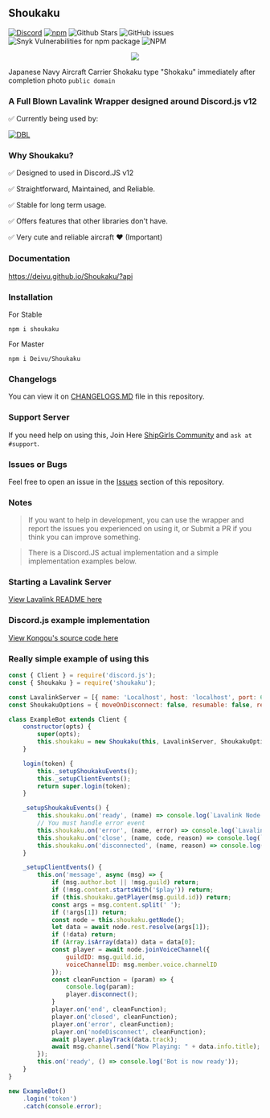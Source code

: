 ## Shoukaku
[![Discord](https://img.shields.io/discord/423116740810244097?style=flat-square)](https://discordapp.com/invite/FVqbtGu)
[![npm](https://img.shields.io/npm/v/shoukaku?style=flat-square)](https://www.npmjs.com/package/shoukaku)
![Github Stars](https://img.shields.io/github/stars/Deivu/Shoukaku?style=flat-square)
![GitHub issues](https://img.shields.io/github/issues-raw/Deivu/Shoukaku?style=flat-square)
![Snyk Vulnerabilities for npm package](https://img.shields.io/snyk/vulnerabilities/npm/shoukaku?style=flat-square) 
![NPM](https://img.shields.io/npm/l/shoukaku?style=flat-square)
<p align="center">
  <img src="https://upload.wikimedia.org/wikipedia/commons/0/00/Japanese_aircraft_carrier_shokaku_1941.jpg">
</p>

Japanese Navy Aircraft Carrier Shokaku type "Shokaku" immediately after completion photo `public domain`

### A Full Blown Lavalink Wrapper designed around Discord.js v12

✅ Currently being used by: 

[![DBL](https://discordbots.org/api/widget/424137718961012737.svg)](https://discordbots.org/bot/424137718961012737)

### Why Shoukaku?
✅ Designed to used in Discord.JS v12

✅ Straightforward, Maintained, and Reliable.

✅ Stable for long term usage.

✅ Offers features that other libraries don't have.

✅ Very cute and reliable aircraft ❤ (Important)

### Documentation
https://deivu.github.io/Shoukaku/?api

### Installation
For Stable
```
npm i shoukaku
```
For Master
```
npm i Deivu/Shoukaku
```

### Changelogs
You can view it on [CHANGELOGS.MD](https://github.com/Deivu/Shoukaku/blob/master/CHANGELOGS.MD) file in this repository.

### Support Server
If you need help on using this, Join Here [ShipGirls Community](https://discordapp.com/invite/FVqbtGu) and `ask at #support`. 

### Issues or Bugs
Feel free to open an issue in the [Issues](https://github.com/Deivu/Shoukaku/issues) section of this repository.

### Notes 
> If you want to help in development, you can use the wrapper and report the issues you experienced on using it, or Submit a PR if you think you can improve something.

> There is a Discord.JS actual implementation and a simple implementation examples below.

### Starting a Lavalink Server
[View Lavalink README here](https://github.com/Frederikam/Lavalink/blob/master/README.md)

### Discord.js example implementation
[View Kongou's source code here](https://github.com/Deivu/Kongou)

### Really simple example of using this
```js
const { Client } = require('discord.js');
const { Shoukaku } = require('shoukaku');

const LavalinkServer = [{ name: 'Localhost', host: 'localhost', port: 6969, auth: 'big_weeb' }];
const ShoukakuOptions = { moveOnDisconnect: false, resumable: false, resumableTimeout: 30, reconnectTries: 2, restTimeout: 10000 };

class ExampleBot extends Client {
    constructor(opts) {
        super(opts);
        this.shoukaku = new Shoukaku(this, LavalinkServer, ShoukakuOptions);
    }

    login(token) {
        this._setupShoukakuEvents();
        this._setupClientEvents();
        return super.login(token);
    }

    _setupShoukakuEvents() {
        this.shoukaku.on('ready', (name) => console.log(`Lavalink Node: ${name} is now connected`));
        // You must handle error event
        this.shoukaku.on('error', (name, error) => console.log(`Lavalink Node: ${name} emitted an error.`, error));
        this.shoukaku.on('close', (name, code, reason) => console.log(`Lavalink Node: ${name} closed with code ${code}. Reason: ${reason || 'No reason'}`));
        this.shoukaku.on('disconnected', (name, reason) => console.log(`Lavalink Node: ${name} disconnected. Reason: ${reason || 'No reason'}`));
    }

    _setupClientEvents() {
        this.on('message', async (msg) => {
            if (msg.author.bot || !msg.guild) return;
            if (!msg.content.startsWith('$play')) return;
            if (this.shoukaku.getPlayer(msg.guild.id)) return;
            const args = msg.content.split(' ');
            if (!args[1]) return;
            const node = this.shoukaku.getNode();
            let data = await node.rest.resolve(args[1]);
            if (!data) return;
            if (Array.isArray(data)) data = data[0];
            const player = await node.joinVoiceChannel({
                guildID: msg.guild.id,
                voiceChannelID: msg.member.voice.channelID
            });
            const cleanFunction = (param) => {
                console.log(param);
                player.disconnect();
            }
            player.on('end', cleanFunction);
            player.on('closed', cleanFunction);
            player.on('error', cleanFunction);
            player.on('nodeDisconnect', cleanFunction);
            await player.playTrack(data.track);
            await msg.channel.send("Now Playing: " + data.info.title);
        });
        this.on('ready', () => console.log('Bot is now ready'));
    }
}

new ExampleBot()
    .login('token')
    .catch(console.error);
```
